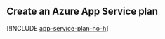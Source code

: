 ## Create an Azure App Service plan

[!INCLUDE [app-service-plan-no-h](app-service-web-create-app-service-plan-linux-no-h.md)]